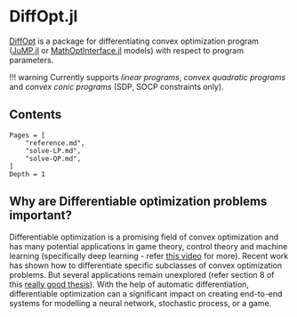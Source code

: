 # DiffOpt.jl

[DiffOpt](https://github.com/AKS1996/JuMP.jl) is a package for differentiating convex optimization program ([JuMP.jl](https://github.com/jump-dev/JuMP.jl) or [MathOptInterface.jl](https://github.com/jump-dev/MathOptInterface.jl) models) with respect to program parameters.

!!! warning
    Currently supports *linear programs*, *convex quadratic programs* and *convex conic programs* (SDP, SOCP constraints only). 

Contents
--------

```@contents
Pages = [
    "reference.md",
    "solve-LP.md",
    "solve-QP.md",
]
Depth = 1
```

## Why are Differentiable optimization problems important?
Differentiable optimization is a promising field of convex optimization and has many potential applications in game theory, control theory and machine learning (specifically deep learning - refer [this video](https://www.youtube.com/watch?v=NrcaNnEXkT8) for more). Recent work has shown how to differentiate specific subclasses of convex optimization problems. But several applications remain unexplored (refer section 8 of this [really good thesis](https://github.com/bamos/thesis)). With the help of automatic differentiation, differentiable optimization can a significant impact on creating end-to-end systems for modelling a neural network, stochastic process, or a game.
